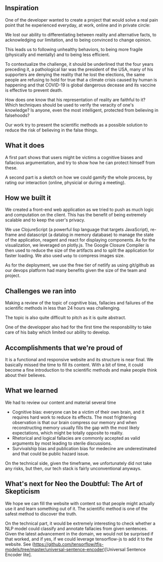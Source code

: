 ## Inspiration

One of the developer wanted to create a project that would solve a real pain
point that he experienced everyday, at work, online and in private circle:

We lost our ability to differentiating between reality and alternative facts,
to acknowledging our limitation, and to being convinced to change opinion.

This leads us to following unhealthy behaviors, to being more fragile
(physically and mentally) and to being less efficient.

To contextualize the challenge, it should be underlined that the four years
preceding it, a pathological liar was the president of the USA, many of his
supporters are denying the reality that he lost the elections, the same people
are refusing to hold for true that a climate crisis caused by human is
happening and that COVID-19 is global dangerous decease and its vaccine is
effective to prevent death.

How does one know that his representation of reality are faithful to it? Which
techniques should be used to verify the veracity of one's knowledge? Is anyone,
even the most intelligent, protected from believing in falsehoods?

Our work try to present the scientific methods as a possible solution to reduce
the risk of believing in the false things.

## What it does

A first part shows that users might be victims a cognitive biases and fallacious
argumentation, and try to show how he can protect himself from these.

A second part is a sketch on how we could gamify the whole process, by rating
our interaction (online, physicial or during a meeting).

## How we built it

We created a front-end web application as we tried to push as much logic and
computation on the client. This has the benefit of being extremely scalable and
to keep the user's privacy.

We use ClojureScript (a powerful lisp language that targets JavaScript),
re-frame and datascript (a datalog in memory database) to manage the state of
the application, reagent and react for displaying components. As for the
visualization, we leveraged on plotly.js. The Google Closure Compiler is then
used to reduce the size of the artifacts and to split the application for
faster loading. We also used `webp` to compress images size.

As for the deployment, we use the free tier of netlify as using git/github as
our devops platform had many benefits given the size of the team and project.

## Challenges we ran into

Making a review of the topic of cognitive bias, fallacies and failures of the
scientific methods in less than 24 hours was challenging.

The topic is also quite difficult to pitch as it is quite abstract.

One of the developper also had for the first time the responsbility to take
care of his baby which limited our ability to develop.

## Accomplishments that we're proud of

It is a functional and responsive website and its structure is near final. We
basically missed the time to fill its content. With a bit of time, it could
become a fine introduction to the scientific methods and make people think
about their believes.

## What we learned

We had to review our content and material several time

- Cognitive bias: everyone can be a victim of their own brain, and it requires
  hard work to reduce its effects. The most frightening observation is that our
  brain compress our memory and when reconstructing memory usually fills the
  gap with the most likely expectations, which might be totally opposite to
  reality.
- Rhetorical and logical fallacies are commonly accepted as valid arguments by
  most leading to sterile discussions.
- Survivalship bias and publication bias for medecine are underestimated and
  that could be public hazard issue.

On the technical side, given the timeframe, we unfortunately did not take any
risks, but then, our tech stack is fairly unconventional anyways.

## What's next for Neo the Doubtful: The Art of Skepticism

We hope we can fill the website with content so that people might actually use
it and learn something out of it. The scientific method is one of the safest
method to discover the truth.

On the technical part, it would be extremely interesting to check whether a NLP
model could classify and annotate fallacies from given sentences. Given the
latest advancement in the domain, we would not be surprised if that worked, and
if yes, if we could leverage tensorflow-js to add it to the website. See
(https://github.com/tensorflow/tfjs-models/tree/master/universal-sentence-encoder)[Universal
Sentence Encoder lite].
